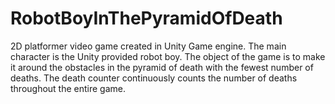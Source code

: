 # RobotBoyInThePyramidOfDeath
2D platformer video game created in Unity Game engine.  The main character is the Unity provided robot boy.  The object of the game is to make it around the obstacles in the pyramid of death with the fewest number of deaths.  The death counter continuously counts the number of deaths throughout the entire game. 

